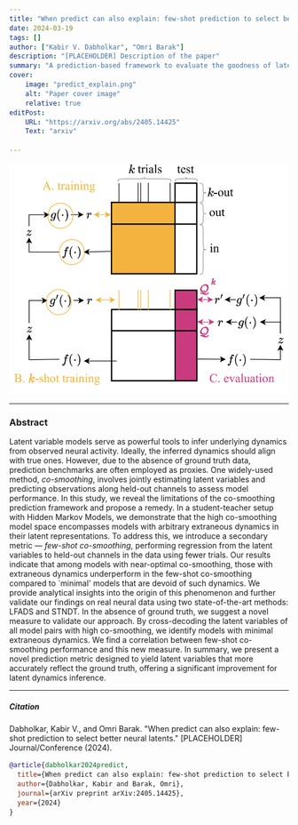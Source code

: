 ```yaml
---
title: "When predict can also explain: few-shot prediction to select better neural latents" 
date: 2024-03-19
tags: []
author: ["Kabir V. Dabholkar", "Omri Barak"]
description: "[PLACEHOLDER] Description of the paper" 
summary: "A prediction-based framework to evaluate the goodness of latent variable models of neural data. Few-shot prediction encourages 'simplicity', discouraging *extraneous features* in the latents. " 
cover:
    image: "predict_explain.png"
    alt: "Paper cover image"
    relative: true
editPost:
    URL: "https://arxiv.org/abs/2405.14425"
    Text: "arxiv"

---
```


![When predict can also explain: few-shot prediction to select better neural latents](predict_explain.png)

---

### Abstract

Latent variable models serve as powerful tools to infer underlying dynamics from observed neural activity. Ideally, the inferred dynamics should align with true ones. However, due to the absence of ground truth data, prediction benchmarks are often employed as proxies. One widely-used method, *co-smoothing*, involves jointly estimating latent variables and predicting observations along held-out channels to assess model performance. In this study, we reveal the limitations of the co-smoothing prediction framework and propose a remedy. In a student-teacher setup with Hidden Markov Models, we demonstrate that the high co-smoothing model space encompasses models with arbitrary extraneous dynamics in their latent representations. To address this, we introduce a secondary metric — *few-shot co-smoothing*, performing regression from the latent variables to held-out channels in the data using fewer trials. Our results indicate that among models with near-optimal co-smoothing, those with extraneous dynamics underperform in the few-shot co-smoothing compared to `minimal' models that are devoid of such dynamics. We provide analytical insights into the origin of this phenomenon and further validate our findings on real neural data using two state-of-the-art methods: LFADS and STNDT. In the absence of ground truth, we suggest a novel measure to validate our approach. By cross-decoding the latent variables of all model pairs with high co-smoothing, we identify models with minimal extraneous dynamics. We find a correlation between few-shot co-smoothing performance and this new measure. In summary, we present a novel prediction metric designed to yield latent variables that more accurately reflect the ground truth, offering a significant improvement for latent dynamics inference.

---

##### Citation 

Dabholkar, Kabir V., and Omri Barak. "When predict can also explain: few-shot prediction to select better neural latents." [PLACEHOLDER] Journal/Conference (2024).

```BibTeX
@article{dabholkar2024predict,
  title={When predict can also explain: few-shot prediction to select better neural latents},
  author={Dabholkar, Kabir and Barak, Omri},
  journal={arXiv preprint arXiv:2405.14425},
  year={2024}
}
``` 